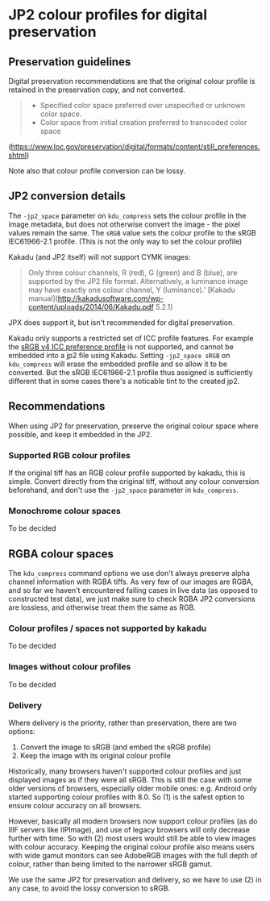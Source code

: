 # JP2 colour profiles for digital preservation

## Preservation guidelines

Digital preservation recommendations are that the original colour profile is retained in the preservation copy, and not converted.
> - Specified color space preferred over unspecified or unknown color space.
> - Color space from initial creation preferred to transcoded color space

(https://www.loc.gov/preservation/digital/formats/content/still_preferences.shtml) 

Note also that colour profile conversion can be lossy.

## JP2 conversion details

The `-jp2_space` parameter on `kdu_compress` sets the colour profile in the image metadata, but does not otherwise convert the image - the pixel values remain the same. The `sRGB` value sets the colour profile to the sRGB IEC61966-2.1 profile. (This is not the only way to set the colour profile)

Kakadu (and JP2 itself) will not support CYMK images:

> Only three colour channels, R (red), G (green) and B (blue), are supported by the JP2 file format. Alternatively, a luminance image may have exactly one colour channel, Y (luminance).' [Kakadu manual](http://kakadusoftware.com/wp-content/uploads/2014/06/Kakadu.pdf 5.2.1)

JPX does support it, but isn't recommended for digital preservation.

Kakadu only supports a restricted set of ICC profile features. For example the [sRGB v4 ICC preference profile](http://www.color.org/srgbprofiles.xalter#v4pref) is not supported, and cannot be embedded into a jp2 file using Kakadu. Setting `-jp2_space sRGB` on `kdu_compress` will erase the embedded profile and so allow it to be converted. But the sRGB IEC61966-2.1 profile thus assigned is sufficiently different that in some cases there's a noticable tint to the created jp2.

## Recommendations

When using JP2 for preservation, preserve the original colour space where possible, and keep it embedded in the JP2.

### Supported RGB colour profiles
If the original tiff has an RGB colour profile supported by kakadu, this is simple. Convert directly from the original tiff, without any colour conversion beforehand, and don't use the `-jp2_space` parameter in `kdu_compress`.

### Monochrome colour spaces
To be decided

## RGBA colour spaces
The `kdu_compress` command options we use don't always preserve alpha channel information with RGBA tiffs. As very few of our images are RGBA, and so far we haven't encountered failing cases in live data (as opposed to constructed test data), we just make sure to check RGBA JP2 conversions are lossless, and otherwise treat them the same as RGB.

### Colour profiles / spaces not supported by kakadu
To be decided

### Images without colour profiles
To be decided

### Delivery

Where delivery is the priority, rather than preservation, there are two options:

1. Convert the image to sRGB (and embed the sRGB profile)
2. Keep the image with its original colour profile

Historically, many browsers haven't supported colour profiles and just displayed images as if they were all sRGB. This is still the case with some older versions of browsers, especially older mobile ones: e.g. Android only started supporting colour profiles with 8.0. So (1) is the safest option to ensure colour accuracy on all browsers.

However, basically all modern browsers now support colour profiles (as do IIIF servers like IIPImage), and use of legacy browsers will only decrease further with time. So with (2) most users would still be able to view images with colour accuracy. Keeping the original colour profile also means users with wide gamut monitors can see AdobeRGB images with the full depth of colour, rather than being limited to the narrower sRGB gamut.

We use the same JP2 for preservation and delivery, so we have to use (2) in any case, to avoid the lossy conversion to sRGB.
